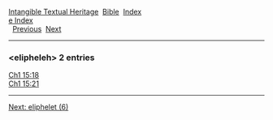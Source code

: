 [Intangible Textual Heritage](../../index)  [Bible](../index) 
[Index](index)   
[e Index](_e_)  
  [Previous](c03598)  [Next](c03600) 

------------------------------------------------------------------------

### &lt;elipheleh&gt; 2 entries

[Ch1 15:18](../kjv/ch1015.htm#018)  
[Ch1 15:21](../kjv/ch1015.htm#021)  

------------------------------------------------------------------------

[Next: eliphelet (6)](c03600)
